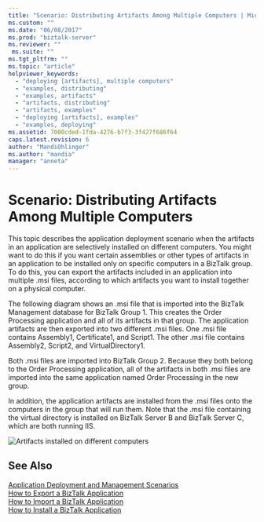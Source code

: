 ```yaml
---
title: "Scenario: Distributing Artifacts Among Multiple Computers | Microsoft Docs"
ms.custom: ""
ms.date: "06/08/2017"
ms.prod: "biztalk-server"
ms.reviewer: ""
 ms.suite: ""
ms.tgt_pltfrm: ""
ms.topic: "article"
helpviewer_keywords: 
  - "deploying [artifacts], multiple computers"
  - "examples, distributing"
  - "examples, artifacts"
  - "artifacts, distributing"
  - "artifacts, examples"
  - "deploying [artifacts], examples"
  - "examples, deploying"
ms.assetid: 7000cded-1fda-4276-b7f3-3f427f686f64
caps.latest.revision: 6
author: "MandiOhlinger"
ms.author: "mandia"
manager: "anneta"
---
```

# Scenario: Distributing Artifacts Among Multiple Computers
This topic describes the application deployment scenario when the artifacts in an application are selectively installed on different computers. You might want to do this if you want certain assemblies or other types of artifacts in an application to be installed only on specific computers in a BizTalk group. To do this, you can export the artifacts included in an application into multiple .msi files, according to which artifacts you want to install together on a physical computer.  
  
 The following diagram shows an .msi file that is imported into the BizTalk Management database for BizTalk Group 1. This creates the Order Processing application and all of its artifacts in that group. The application artifacts are then exported into two different .msi files. One .msi file contains Assembly1, Certificate1, and Script1. The other .msi file contains Assembly2, Script2, and VirtualDirectory1.  
  
 Both .msi files are imported into BizTalk Group 2. Because they both belong to the Order Processing application, all of the artifacts in both .msi files are imported into the same application named Order Processing in the new group.  
  
 In addition, the application artifacts are installed from the .msi files onto the computers in the group that will run them. Note that the .msi file containing the virtual directory is installed on BizTalk Server B and BizTalk Server C, which are both running IIS.  
  
 ![Artifacts installed on different computers](../core/media/distributionofartifacts.gif "DistributionOfArtifacts")  
  
## See Also  
 [Application Deployment and Management Scenarios](../core/application-deployment-and-management-scenarios.md)   
 [How to Export a BizTalk Application](../core/how-to-export-a-biztalk-application.md)   
 [How to Import a BizTalk Application](../core/how-to-import-a-biztalk-application.md)   
 [How to Install a BizTalk Application](../core/how-to-install-a-biztalk-application.md)
